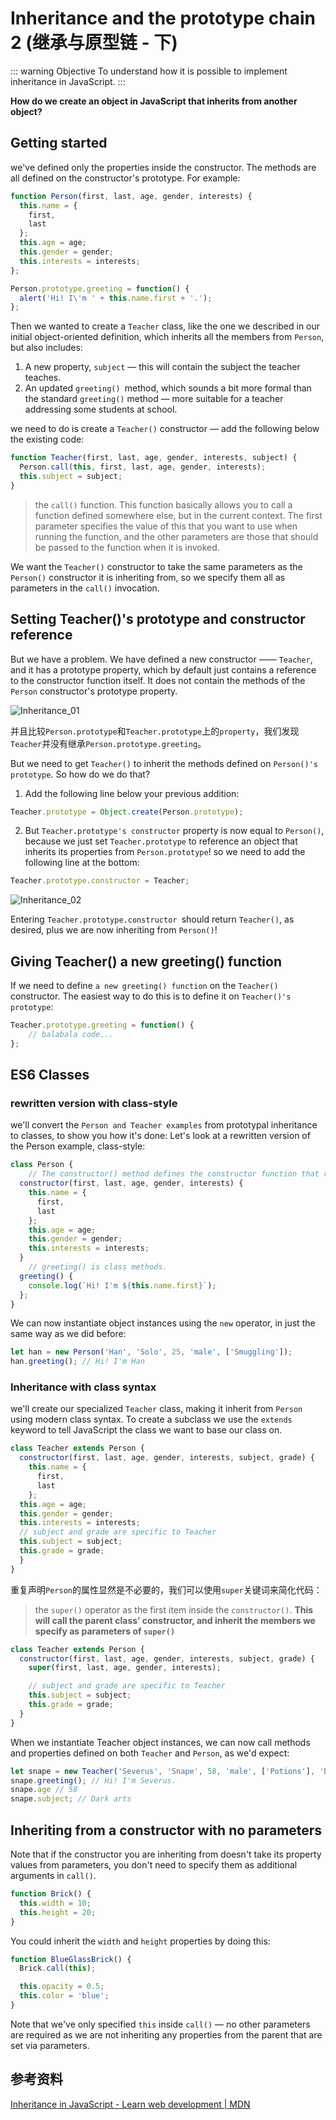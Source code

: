 #  Inheritance and the prototype chain 2 (继承与原型链 - 下) 
::: warning Objective
To understand how it is possible to implement inheritance in JavaScript.
:::

**How do we create an object in JavaScript that inherits from another object?**

## Getting started
we've defined only the properties inside the constructor. The methods are all defined on the constructor's prototype. 
For example:
```js
function Person(first, last, age, gender, interests) {
  this.name = {
    first,
    last
  };
  this.age = age;
  this.gender = gender;
  this.interests = interests;
};

Person.prototype.greeting = function() {
  alert('Hi! I\'m ' + this.name.first + '.');
};
```

Then we wanted to create a `Teacher` class, like the one we described in our initial object-oriented definition, which inherits all the members from `Person`, but also includes:
1. A new property, `subject` — this will contain the subject the teacher teaches.
2. An updated `greeting() `method, which sounds a bit more formal than the standard `greeting()` method — more suitable for a teacher addressing some students at school.

we need to do is create a `Teacher()` constructor — add the following below the existing code:
```js
function Teacher(first, last, age, gender, interests, subject) {
  Person.call(this, first, last, age, gender, interests);
  this.subject = subject;
}
```

> the `call()` function. This function basically allows you to call a function defined somewhere else, but in the current context. The first parameter specifies the value of this that you want to use when running the function, and the other parameters are those that should be passed to the function when it is invoked.

We want the `Teacher()` constructor to take the same parameters as the `Person()` constructor it is inheriting from, so we specify them all as parameters in the `call()` invocation.

## Setting Teacher()'s prototype and constructor reference
But we have a problem. We have defined a new constructor —— `Teacher`, and it has a prototype property, which by default just contains a reference to the constructor function itself. It does not contain the methods of the `Person` constructor's prototype property.

![Inheritance_01](http://pb0ug959r.bkt.clouddn.com/Inheritance_01.png)

并且比较`Person.prototype`和`Teacher.prototype`上的`property`，我们发现`Teacher`并没有继承`Person.prototype.greeting`。

But we need to get `Teacher()` to inherit the methods defined on `Person()'s prototype`. So how do we do that?

1. Add the following line below your previous addition:
```js
Teacher.prototype = Object.create(Person.prototype);
```
2. But `Teacher.prototype's constructor` property is now equal to `Person()`, because we just set `Teacher.prototype` to reference an object that inherits its properties from `Person.prototype`!  so we need to add the following line at the bottom:
```js
Teacher.prototype.constructor = Teacher;
```

![Inheritance_02](http://pb0ug959r.bkt.clouddn.com/Inheritance_02.png)

Entering  `Teacher.prototype.constructor `should return `Teacher()`, as desired, plus we are now inheriting from `Person()`!

## Giving Teacher() a new greeting() function
If we need to define `a new greeting() function` on the `Teacher()` constructor.
The easiest way to do this is to define it on `Teacher()'s prototype`:
```js
Teacher.prototype.greeting = function() {
	// balabala code...
};
```

## ES6 Classes
### rewritten version with class-style
we'll convert the `Person and Teacher examples` from prototypal inheritance to classes, to show you how it's done:
Let's look at a rewritten version of the Person example, class-style:
```js
class Person {
	// The constructor() method defines the constructor function that represents our Person class.
  constructor(first, last, age, gender, interests) {
    this.name = {
      first,
      last
    };
    this.age = age;
    this.gender = gender;
    this.interests = interests;
  }
	// greeting() is class methods.
  greeting() {
    console.log(`Hi! I'm ${this.name.first}`);
  };
}
```

We can now instantiate object instances using the `new` operator, in just the same way as we did before:
```js
let han = new Person('Han', 'Solo', 25, 'male', ['Smuggling']);
han.greeting(); // Hi! I'm Han
```

### Inheritance with class syntax
we'll create our specialized `Teacher` class, making it inherit from `Person` using modern class syntax.
To create a subclass we use the `extends` keyword to tell JavaScript the class we want to base our class on.
```js
class Teacher extends Person {
  constructor(first, last, age, gender, interests, subject, grade) {
    this.name = {
      first,
      last
    };
  this.age = age;
  this.gender = gender;
  this.interests = interests;
  // subject and grade are specific to Teacher
  this.subject = subject;
  this.grade = grade;
  }
}
```

重复声明`Person`的属性显然是不必要的，我们可以使用`super`关键词来简化代码：
> the `super()` operator as the first item inside the `constructor()`. **This will call the parent class’ constructor, and inherit the members we specify as parameters of `super()`**
```js
class Teacher extends Person {
  constructor(first, last, age, gender, interests, subject, grade) {
    super(first, last, age, gender, interests);

    // subject and grade are specific to Teacher
    this.subject = subject;
    this.grade = grade;
  }
}
```

When we instantiate Teacher object instances, we can now call methods and properties defined on both `Teacher` and `Person`, as we'd expect:
```js
let snape = new Teacher('Severus', 'Snape', 58, 'male', ['Potions'], 'Dark arts', 5);
snape.greeting(); // Hi! I'm Severus.
snape.age // 58
snape.subject; // Dark arts
```

## Inheriting from a constructor with no parameters
Note that if the constructor you are inheriting from doesn't take its property values from parameters, you don't need to specify them as additional arguments in `call()`. 
```js
function Brick() {
  this.width = 10;
  this.height = 20;
}
```
You could inherit the `width` and `height` properties by doing this:
```js
function BlueGlassBrick() {
  Brick.call(this);

  this.opacity = 0.5;
  this.color = 'blue';
}
```
Note that we've only specified `this` inside `call()` — no other parameters are required as we are not inheriting any properties from the parent that are set via parameters.

## 参考资料
[Inheritance in JavaScript - Learn web development | MDN](https://developer.mozilla.org/en-US/docs/Learn/JavaScript/Objects/Inheritance)